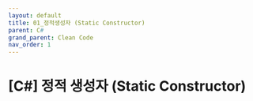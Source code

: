 ```yaml
---
layout: default
title: 01_정적생성자 (Static Constructor)
parent: C#
grand_parent: Clean Code
nav_order: 1
---
```

# [C#] 정적 생성자 (Static Constructor)
